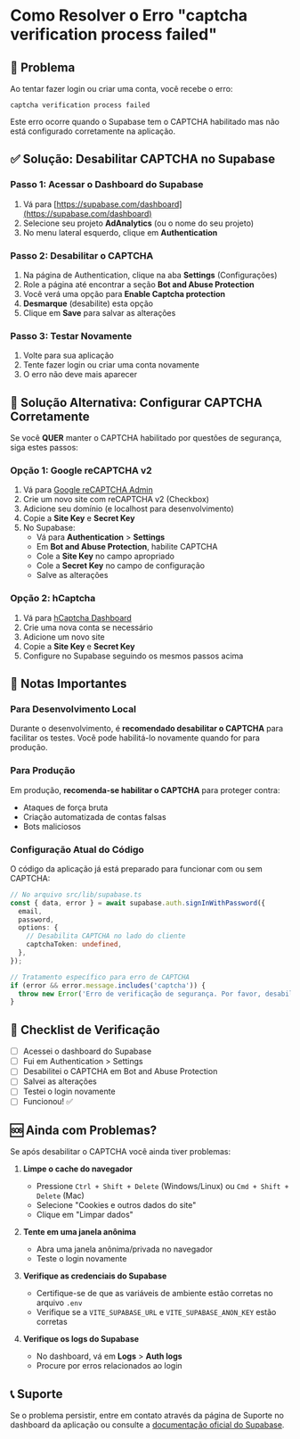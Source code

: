# Como Resolver o Erro "captcha verification process failed"

## 🔴 Problema

Ao tentar fazer login ou criar uma conta, você recebe o erro:
```
captcha verification process failed
```

Este erro ocorre quando o Supabase tem o CAPTCHA habilitado mas não está configurado corretamente na aplicação.

## ✅ Solução: Desabilitar CAPTCHA no Supabase

### Passo 1: Acessar o Dashboard do Supabase

1. Vá para [https://supabase.com/dashboard](https://supabase.com/dashboard)
2. Selecione seu projeto **AdAnalytics** (ou o nome do seu projeto)
3. No menu lateral esquerdo, clique em **Authentication**

### Passo 2: Desabilitar o CAPTCHA

1. Na página de Authentication, clique na aba **Settings** (Configurações)
2. Role a página até encontrar a seção **Bot and Abuse Protection**
3. Você verá uma opção para **Enable Captcha protection**
4. **Desmarque** (desabilite) esta opção
5. Clique em **Save** para salvar as alterações

### Passo 3: Testar Novamente

1. Volte para sua aplicação
2. Tente fazer login ou criar uma conta novamente
3. O erro não deve mais aparecer

## 🔧 Solução Alternativa: Configurar CAPTCHA Corretamente

Se você **QUER** manter o CAPTCHA habilitado por questões de segurança, siga estes passos:

### Opção 1: Google reCAPTCHA v2

1. Vá para [Google reCAPTCHA Admin](https://www.google.com/recaptcha/admin)
2. Crie um novo site com reCAPTCHA v2 (Checkbox)
3. Adicione seu domínio (e localhost para desenvolvimento)
4. Copie a **Site Key** e **Secret Key**
5. No Supabase:
   - Vá para **Authentication** > **Settings**
   - Em **Bot and Abuse Protection**, habilite CAPTCHA
   - Cole a **Site Key** no campo apropriado
   - Cole a **Secret Key** no campo de configuração
   - Salve as alterações

### Opção 2: hCaptcha

1. Vá para [hCaptcha Dashboard](https://dashboard.hcaptcha.com/)
2. Crie uma nova conta se necessário
3. Adicione um novo site
4. Copie a **Site Key** e **Secret Key**
5. Configure no Supabase seguindo os mesmos passos acima

## 📝 Notas Importantes

### Para Desenvolvimento Local

Durante o desenvolvimento, é **recomendado desabilitar o CAPTCHA** para facilitar os testes. Você pode habilitá-lo novamente quando for para produção.

### Para Produção

Em produção, **recomenda-se habilitar o CAPTCHA** para proteger contra:
- Ataques de força bruta
- Criação automatizada de contas falsas
- Bots maliciosos

### Configuração Atual do Código

O código da aplicação já está preparado para funcionar com ou sem CAPTCHA:

```typescript
// No arquivo src/lib/supabase.ts
const { data, error } = await supabase.auth.signInWithPassword({
  email,
  password,
  options: {
    // Desabilita CAPTCHA no lado do cliente
    captchaToken: undefined,
  },
});

// Tratamento específico para erro de CAPTCHA
if (error && error.message.includes('captcha')) {
  throw new Error('Erro de verificação de segurança. Por favor, desabilite o CAPTCHA nas configurações do Supabase.');
}
```

## 🎯 Checklist de Verificação

- [ ] Acessei o dashboard do Supabase
- [ ] Fui em Authentication > Settings
- [ ] Desabilitei o CAPTCHA em Bot and Abuse Protection
- [ ] Salvei as alterações
- [ ] Testei o login novamente
- [ ] Funcionou! ✅

## 🆘 Ainda com Problemas?

Se após desabilitar o CAPTCHA você ainda tiver problemas:

1. **Limpe o cache do navegador**
   - Pressione `Ctrl + Shift + Delete` (Windows/Linux) ou `Cmd + Shift + Delete` (Mac)
   - Selecione "Cookies e outros dados do site"
   - Clique em "Limpar dados"

2. **Tente em uma janela anônima**
   - Abra uma janela anônima/privada no navegador
   - Teste o login novamente

3. **Verifique as credenciais do Supabase**
   - Certifique-se de que as variáveis de ambiente estão corretas no arquivo `.env`
   - Verifique se a `VITE_SUPABASE_URL` e `VITE_SUPABASE_ANON_KEY` estão corretas

4. **Verifique os logs do Supabase**
   - No dashboard, vá em **Logs** > **Auth logs**
   - Procure por erros relacionados ao login

## 📞 Suporte

Se o problema persistir, entre em contato através da página de Suporte no dashboard da aplicação ou consulte a [documentação oficial do Supabase](https://supabase.com/docs/guides/auth).
